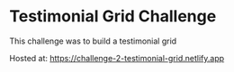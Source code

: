 # Testimonial Grid Challenge
This challenge was to build a testimonial grid

Hosted at: https://challenge-2-testimonial-grid.netlify.app